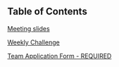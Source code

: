 Table of Contents
---
[Meeting slides](Intro2020.pdf)

[Weekly Challenge](https://www.codingame.com/ide/puzzle/network-cabling)

[Team Application Form - REQUIRED](https://tinyurl.com/yy8r3vaw)
